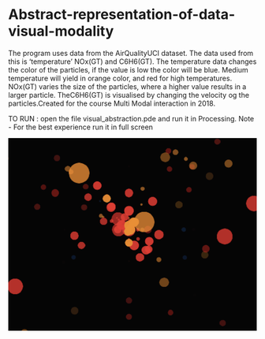 # Abstract-representation-of-data-visual-modality
The program uses data from the AirQualityUCI dataset. The data used from this is ‘temperature’ NOx(GT) and C6H6(GT). The temperature data changes the color of the particles, if the value is low the color will be blue. Medium temperature will yield in orange color, and red for high temperatures. NOx(GT) varies the size of the particles, where a higher value results in a larger particle. TheC6H6(GT) is visualised by changing the velocity og the particles.Created for the course Multi Modal interaction in 2018. 

TO RUN : open the file visual_abstraction.pde and run it in Processing.
Note - For the best experience run it in full screen



![alt text](https://github.com/chris751/Abstract-representation-of-data-visual-modality/blob/master/data_visualization.png?raw=true)

